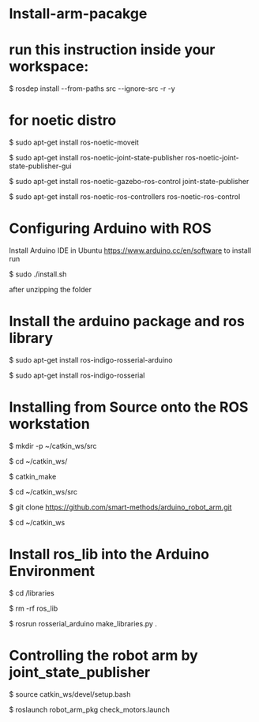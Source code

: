 # Install-arm-pacakge

# run this instruction inside your workspace:
$ rosdep install --from-paths src --ignore-src -r -y

# for noetic distro

$ sudo apt-get install ros-noetic-moveit

$ sudo apt-get install ros-noetic-joint-state-publisher ros-noetic-joint-state-publisher-gui

$ sudo apt-get install ros-noetic-gazebo-ros-control joint-state-publisher

$ sudo apt-get install ros-noetic-ros-controllers ros-noetic-ros-control

# Configuring Arduino with ROS

Install Arduino IDE in Ubuntu https://www.arduino.cc/en/software to install run 

$ sudo ./install.sh 

after unzipping the folder

# Install the arduino package and ros library

$ sudo apt-get install ros-indigo-rosserial-arduino

$ sudo apt-get install ros-indigo-rosserial

# Installing from Source onto the ROS workstation

$ mkdir -p ~/catkin_ws/src

$ cd ~/catkin_ws/ 

$ catkin_make

$ cd ~/catkin_ws/src

$ git clone https://github.com/smart-methods/arduino_robot_arm.git 

$ cd ~/catkin_ws

# Install ros_lib into the Arduino Environment

$ cd <sketchbook>/libraries
  
$ rm -rf ros_lib
  
$ rosrun rosserial_arduino make_libraries.py .
  

# Controlling the robot arm by joint_state_publisher
  
$ source catkin_ws/devel/setup.bash

$ roslaunch robot_arm_pkg check_motors.launch



